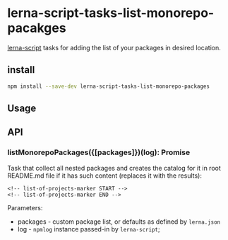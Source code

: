 # lerna-script-tasks-list-monorepo-pacakges

[lerna-script](../..) tasks for adding the list of your packages in desired location.

## install

```bash
npm install --save-dev lerna-script-tasks-list-monorepo-packages
```

## Usage

## API

### listMonorepoPackages({[packages]})(log): Promise

Task that collect all nested packages and creates the catalog for it in root README.md file if it has such content (replaces it with the results):

```
<!-- list-of-projects-marker START -->
<!-- list-of-projects-marker END -->
```

Parameters:

- packages - custom package list, or defaults as defined by `lerna.json`
- log - `npmlog` instance passed-in by `lerna-script`;
